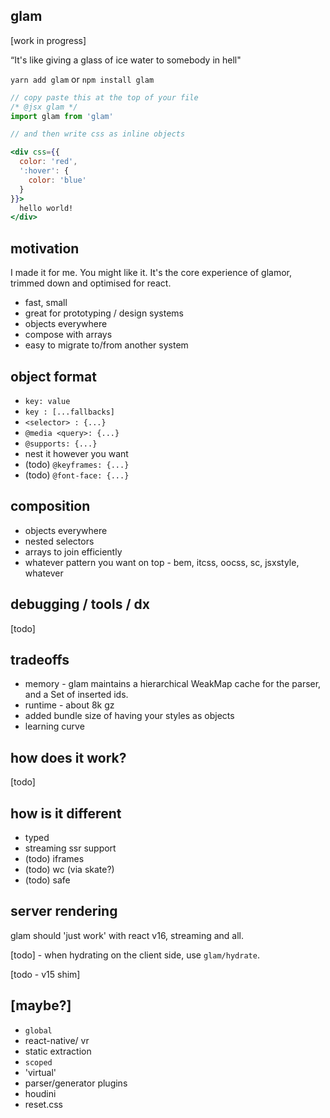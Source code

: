 glam
---

[work in progress]

“It's like giving a glass of ice water to somebody in hell"

`yarn add glam` or `npm install glam`

```jsx
// copy paste this at the top of your file
/* @jsx glam */
import glam from 'glam'

// and then write css as inline objects

<div css={{
  color: 'red',
  ':hover': {
    color: 'blue'
  }
}}>
  hello world!
</div>
```


motivation
---

I made it for me. You might like it. It's the core experience of glamor, trimmed down and optimised for react.

- fast, small
- great for prototyping / design systems
- objects everywhere
- compose with arrays
- easy to migrate to/from another system


object format
---

- `key: value`
- `key : [...fallbacks]`
- `<selector> : {...}`
- `@media <query>: {...}`
- `@supports: {...}`
- nest it however you want
- (todo) `@keyframes: {...}`
- (todo) `@font-face: {...}`


composition
---

- objects everywhere
- nested selectors
- arrays to join efficiently
- whatever pattern you want on top - bem, itcss, oocss, sc, jsxstyle, whatever


debugging / tools / dx
---

[todo]


tradeoffs
---

- memory - glam maintains a hierarchical WeakMap cache for the parser, and a Set of inserted ids.  
- runtime - about 8k gz
- added bundle size of having your styles as objects
- learning curve


how does it work?
---

[todo]


how is it different
---

- typed
- streaming ssr support
- (todo) iframes
- (todo) wc (via skate?)
- (todo) safe


server rendering
---

glam should 'just work' with react v16, streaming and all.

[todo] - when hydrating on the client side, use `glam/hydrate`.

[todo - v15 shim]



[maybe?]
---

- `global`
- react-native/ vr
- static extraction
- `scoped`
- 'virtual'
- parser/generator plugins
- houdini
- reset.css
